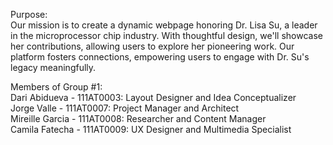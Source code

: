 Purpose:
<br>
Our mission is to create a dynamic webpage honoring Dr. Lisa Su, a leader in the microprocessor chip industry. With thoughtful design, we'll showcase her contributions, allowing users to explore her pioneering work. Our platform fosters connections, empowering users to engage with Dr. Su's legacy meaningfully.

Members of Group #1:
<br>
Dari Abidueva - 111AT0003: Layout Designer and Idea Conceptualizer<br>
Jorge Valle - 111AT0007: Project Manager and Architect<br>
Mireille Garcia - 111AT0008: Researcher and Content Manager<br>
Camila Fatecha - 111AT0009: UX Designer and Multimedia Specialist
